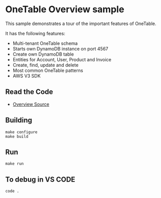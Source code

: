 OneTable Overview sample
===

This sample demonstrates a tour of the important features of OneTable.

It has the following features:

* Multi-tenant OneTable schema
* Starts own DynamoDB instance on port 4567
* Create own DynamoDB table
* Entities for Account, User, Product and Invoice
* Create, find, update and delete
* Most common OneTable patterns
* AWS V3 SDK

## Read the Code

* [Overview Source](https://github.com/sensedeep/dynamodb-onetable/tree/main/samples/overview/src/index.js)

## Building

```
make configure
make build
```

## Run

```
make run
```

## To debug in VS CODE

```
code .
```
